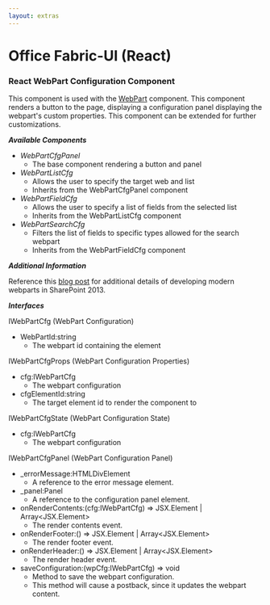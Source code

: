 ```yaml
---
layout: extras
---
```

# Office Fabric-UI (React)

### React WebPart Configuration Component

This component is used with the [WebPart](wp) component. This component renders a button to the page, displaying a configuration panel displaying the webpart's custom properties. This component can be extended for further customizations.

**_Available Components_**

* _WebPartCfgPanel_
  * The base component rendering a button and panel
* _WebPartListCfg_
  * Allows the user to specify the target web and list
  * Inherits from the WebPartCfgPanel component
* _WebPartFieldCfg_
  * Allows the user to specify a list of fields from the selected list
  * Inherits from the WebPartListCfg component
* _WebPartSearchCfg_
  * Filters the list of fields to specific types allowed for the search webpart
  * Inherits from the WebPartFieldCfg component

**_Additional Information_**

Reference this [blog post](http://dattabase.com/sharepoint-react-webparts/) for additional details of developing modern webparts in SharePoint 2013.

**_Interfaces_**

IWebPartCfg (WebPart Configuration)
* WebPartId:string
    * The webpart id containing the element

IWebPartCfgProps (WebPart Configuration Properties)
* cfg:IWebPartCfg
    * The webpart configuration
* cfgElementId:string
    * The target element id to render the component to

IWebPartCfgState (WebPart Configuration State)
* cfg:IWebPartCfg
    * The webpart configuration

IWebPartCfgPanel (WebPart Configuration Panel)
* _errorMessage:HTMLDivElement
    * A reference to the error message element.
* _panel:Panel
    * A reference to the configuration panel element.
* onRenderContents:(cfg:IWebPartCfg) => JSX.Element | Array<JSX.Element>
    * The render contents event.
* onRenderFooter:() => JSX.Element \| Array<JSX.Element>
    * The render footer event.
* onRenderHeader:() => JSX.Element \| Array<JSX.Element>
    * The render header event.
* saveConfiguration:(wpCfg:IWebPartCfg) => void
    * Method to save the webpart configuration.
    * This method will cause a postback, since it updates the webpart content.